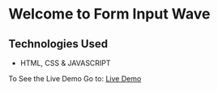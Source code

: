 # Welcome to Form Input Wave

## Technologies Used
- HTML, CSS & JAVASCRIPT

To See the Live Demo Go to: [Live Demo](https://pnsvn3035.github.io/form-input-wave/)
